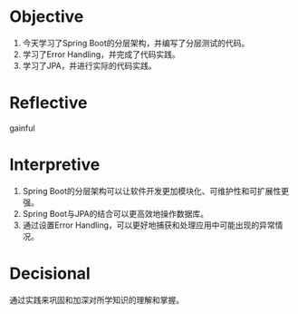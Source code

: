 # Objective
1. 今天学习了Spring Boot的分层架构，并编写了分层测试的代码。
2. 学习了Error Handling，并完成了代码实践。
2. 学习了JPA，并进行实际的代码实践。
# Reflective
gainful
# Interpretive
1. Spring Boot的分层架构可以让软件开发更加模块化、可维护性和可扩展性更强。
2. Spring Boot与JPA的结合可以更高效地操作数据库。
3. 通过设置Error Handling，可以更好地捕获和处理应用中可能出现的异常情况。
# Decisional
通过实践来巩固和加深对所学知识的理解和掌握。





